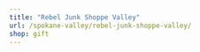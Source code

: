 ```yaml
---
title: "Rebel Junk Shoppe Valley"
url: /spokane-valley/rebel-junk-shoppe-valley/
shop: gift
---
```

